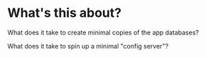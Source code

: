 # What's this about?

What does it take to create minimal copies of the app databases?

What does it take to spin up a minimal "config server"?


